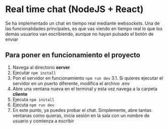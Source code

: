 # Real time chat (NodeJS + React)

Se ha implementado un chat en tiempo real mediante websockets. Una de las funcionalidades principales, es que vas viendo en tiempo real lo que los demás usuarios van escribiendo, aunque no hayan pulsado el botón de enviar

## Para poner en funcionamiento el proyecto

1. Navega al directorio **server**
2. Ejecutar ```npm install```
3. Pon el servidor en funcionamiento ```npm run dev```
3.1. Si quieres ejecutar el servidor en un puerto diferente, modifica el archivo .env 
4. Abre una ventana nueva en el terminal y esta vez navega a la carpeta **cliente**
5. Ejecuta ```npm install ```
6. Ejecuta ```npm run dev```
7. En este punto, ya puedes probar el chat. Simplemente, abre tantas ventanas como quieras, inicia sesión en la sala con un nombre de usuario y comienza a escribir

